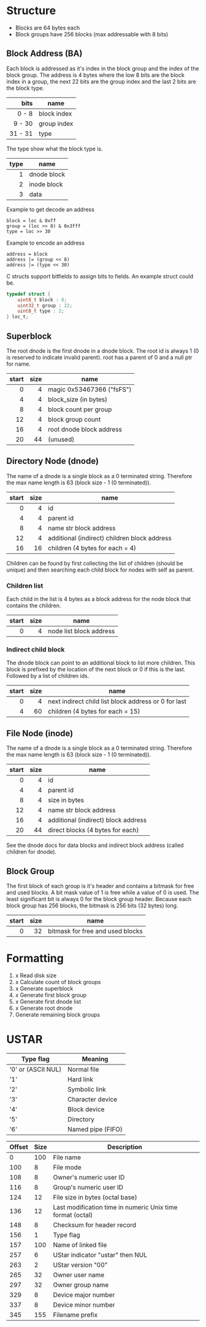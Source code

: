 
# Structure

- Blocks are 64 bytes each
- Block groups have 256 blocks (max addressable with 8 bits)

## Block Address (BA)

Each block is addressed as it's index in the block group and the index of the
block group. The address is 4 bytes where the low 8 bits are the block index in
a group, the next 22 bits are the group index and the last 2 bits are the block
type.

|    bits | name        |
| ------: | ----------- |
|   0 - 8 | block index |
|  9 - 30 | group index |
| 31 - 31 | type        |

The type show what the block type is.

| type | name        |
| ---: | ----------- |
|    1 | dnode block |
|    2 | inode block |
|    3 | data        |

Example to get decode an address

```text
block = loc & 0xff
group = (loc >> 8) & 0x3fff
type = loc >> 30
```

Example to encode an address

```text
address = block
address |= (group << 8)
address |= (type << 30)
```

C structs support bitfields to assign bits to fields. An example struct could
be.

```c
typedef struct {
    uint8_t block : 8;
    uint32_t group : 22;
    uint8_t type : 2;
} loc_t;
```

## Superblock

The root dnode is the first dnode in a dnode block. The root id is always 1 (0
is reserved to indicate invalid parent). root has a parent of 0 and a null ptr
for name.

| start | size | name                      |
| ----: | ---: | ------------------------- |
|     0 |    4 | magic 0x53467366 ("fsFS") |
|     4 |    4 | block_size (in bytes)     |
|     8 |    4 | block count per group     |
|    12 |    4 | block group count         |
|    16 |    4 | root dnode block address  |
|    20 |   44 | (unused)                  |

## Directory Node (dnode)

The name of a dnode is a single block as a 0 terminated string. Therefore the
max name length is 63 (block size - 1 (0 terminated)).

| start | size | name                                         |
| ----: | ---: | -------------------------------------------- |
|     0 |    4 | id                                           |
|     4 |    4 | parent id                                    |
|     8 |    4 | name str block address                       |
|    12 |    4 | additional (indirect) children block address |
|    16 |   16 | children (4 bytes for each = 4)              |

Children can be found by first collecting the list of children (should be
unique) and then searching each child block for nodes with self as parent.

### Children list

Each child in the list is 4 bytes as a block address for the node block that
contains the children.

| start | size | name                    |
| ----: | ---: | ----------------------- |
|     0 |    4 | node list block address |

### Indirect child block

The dnode block can point to an additional block to list more children. This
block is prefixed by the location of the next block or 0 if this is the last.
Followed by a list of children ids.

| start | size | name                                                 |
| ----: | ---: | ---------------------------------------------------- |
|     0 |    4 | next indirect child list block address or 0 for last |
|     4 |   60 | children (4 bytes for each = 15)                     |

## File Node (inode)

The name of a dnode is a single block as a 0 terminated string. Therefore the
max name length is 63 (block size - 1 (0 terminated)).

| start | size | name                                |
| ----: | ---: | ----------------------------------- |
|     0 |    4 | id                                  |
|     4 |    4 | parent id                           |
|     8 |    4 | size in bytes                       |
|    12 |    4 | name str block address              |
|    16 |    4 | additional (indirect) block address |
|    20 |   44 | direct blocks (4 bytes for each)    |

See the dnode docs for data blocks and indirect block address (called children
for dnode).

## Block Group

The first block of each group is it's header and contains a bitmask for free and
used blocks. A bit mask value of 1 is free while a value of 0 is used. The least
significant bit is always 0 for the block group header. Because each block group
has 256 blocks, the bitmask is 256 bits (32 bytes) long.

| start | size | name                             |
| ----: | ---: | -------------------------------- |
|     0 |   32 | bitmask for free and used blocks |

# Formatting

1. x Read disk size
2. x Calculate count of block groups
3. x Generate superblock
4. x Generate first block group
5. x Generate first dnode list
6. x Generate root dnode
7. Generate remaining block groups

# USTAR

| Type flag          | Meaning           |
| ------------------ | ----------------- |
| '0' or (ASCII NUL) | Normal file       |
| '1'                | Hard link         |
| '2'                | Symbolic link     |
| '3'                | Character device  |
| '4'                | Block device      |
| '5'                | Directory         |
| '6'                | Named pipe (FIFO) |

| Offset | Size | Description                                                |
| ------ | ---- | ---------------------------------------------------------- |
| 0      | 100  | File name                                                  |
| 100    | 8    | File mode                                                  |
| 108    | 8    | Owner's numeric user ID                                    |
| 116    | 8    | Group's numeric user ID                                    |
| 124    | 12   | File size in bytes (octal base)                            |
| 136    | 12   | Last modification time in numeric Unix time format (octal) |
| 148    | 8    | Checksum for header record                                 |
| 156    | 1    | Type flag                                                  |
| 157    | 100  | Name of linked file                                        |
| 257    | 6    | UStar indicator "ustar" then NUL                           |
| 263    | 2    | UStar version "00"                                         |
| 265    | 32   | Owner user name                                            |
| 297    | 32   | Owner group name                                           |
| 329    | 8    | Device major number                                        |
| 337    | 8    | Device minor number                                        |
| 345    | 155  | Filename prefix                                            |

